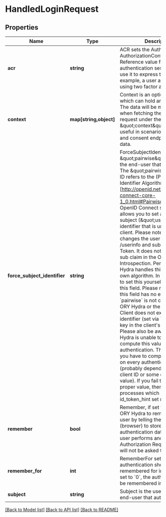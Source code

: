 # HandledLoginRequest

## Properties
Name | Type | Description | Notes
------------ | ------------- | ------------- | -------------
**acr** | **string** | ACR sets the Authentication AuthorizationContext Class Reference value for this authentication session. You can use it to express that, for example, a user authenticated using two factor authentication. | [optional] 
**context** | **map[string,object]** | Context is an optional object which can hold arbitrary data. The data will be made available when fetching the consent request under the \&quot;context\&quot; field. This is useful in scenarios where login and consent endpoints share data. | [optional] 
**force_subject_identifier** | **string** | ForceSubjectIdentifier forces the \&quot;pairwise\&quot; user ID of the end-user that authenticated. The \&quot;pairwise\&quot; user ID refers to the (Pairwise Identifier Algorithm)[http://openid.net/specs/openid-connect-core-1_0.html#PairwiseAlg] of the OpenID Connect specification. It allows you to set an obfuscated subject (\&quot;user\&quot;) identifier that is unique to the client.  Please note that this changes the user ID on endpoint /userinfo and sub claim of the ID Token. It does not change the sub claim in the OAuth 2.0 Introspection.  Per default, ORY Hydra handles this value with its own algorithm. In case you want to set this yourself you can use this field. Please note that setting this field has no effect if &#x60;pairwise&#x60; is not configured in ORY Hydra or the OAuth 2.0 Client does not expect a pairwise identifier (set via &#x60;subject_type&#x60; key in the client&#39;s configuration).  Please also be aware that ORY Hydra is unable to properly compute this value during authentication. This implies that you have to compute this value on every authentication process (probably depending on the client ID or some other unique value).  If you fail to compute the proper value, then authentication processes which have id_token_hint set might fail. | [optional] 
**remember** | **bool** | Remember, if set to true, tells ORY Hydra to remember this user by telling the user agent (browser) to store a cookie with authentication data. If the same user performs another OAuth 2.0 Authorization Request, he/she will not be asked to log in again. | [optional] 
**remember_for** | **int** | RememberFor sets how long the authentication should be remembered for in seconds. If set to &#x60;0&#x60;, the authorization will be remembered indefinitely. | [optional] 
**subject** | **string** | Subject is the user ID of the end-user that authenticated. | 

[[Back to Model list]](../README.md#documentation-for-models) [[Back to API list]](../README.md#documentation-for-api-endpoints) [[Back to README]](../README.md)



